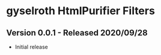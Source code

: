 gyselroth HtmlPurifier Filters
==============================

Version 0.0.1 - Released 2020/09/28
------------------------------------
* Initial release
